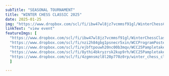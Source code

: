```yaml
---
subTitle: "SEASONAL TOURNAMENT" 
title: "WINTER CHESS CLASSIC 2025"
date: 2025-01-25
img: "https://www.dropbox.com/scl/fi/ibw47wl8jz7vcmmsf91gl/WinterChessClassic-2025-Poster.png?rlkey=0o7t7ueffwauu986dfkjcfixl&st=1vtkrqer&raw=1"
linkText: "view event"
featureImgs: [
  "https://www.dropbox.com/scl/fi/ibw47wl8jz7vcmmsf91gl/WinterChessClassic-2025-Poster.png?rlkey=0o7t7ueffwauu986dfkjcfixl&st=1vtkrqer&raw=1",
  "https://www.dropbox.com/scl/fi/nzi2h84gbg1psnecr5xin/WCCProgramPoster2025.png?rlkey=m1bke3t5ohmjvscwxernueqig&st=bsr55gdz&raw=1",
  "https://www.dropbox.com/scl/fi/ejbftpouwh20nc00b3mqv/WCC25Pampletaketwooutsidet.png?rlkey=f0f2r2vua7kyzy6hdrd4zgr92&st=occapz1d&raw=1",
  "https://www.dropbox.com/scl/fi/8ythi4bkryzrsk2kup9rh/WCC25Pampletaketwotinside.png?rlkey=7atjxjuogxisn86s035hmdtrj&st=6ftgevih&raw=1",
  "https://www.dropbox.com/scl/fi/4zgmnsmzl8l20p770z0rp/winter_chess_classic_2025_standings.png?rlkey=yn145gfb7oc9s09iydco130ul&st=xqlhim7k&raw=1"
  ]

---
```


